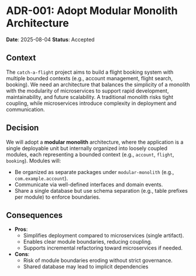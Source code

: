 # ADR-001: Adopt Modular Monolith Architecture

**Date**: 2025-08-04
**Status**: Accepted

## Context

The `catch-a-flight` project aims to build a flight booking system with multiple bounded contexts (e.g., account management, flight search, booking). We need an architecture that balances the simplicity of a monolith with the modularity of microservices to support rapid development, maintainability, and future scalability. A traditional monolith risks tight coupling, while microservices introduce complexity in deployment and communication.

## Decision

We will adopt a **modular monolith** architecture, where the application is a single deployable unit but internally organized into loosely coupled modules, each representing a bounded context (e.g., `account`, `flight`, `booking`). Modules will:

- Be organized as separate packages under `modular-monolith` (e.g., `com.example.account`).
- Communicate via well-defined interfaces and domain events.
- Share a single database but use schema separation (e.g., table prefixes per module) to enforce boundaries.

## Consequences

- **Pros**:
    - Simplifies deployment compared to microservices (single artifact).
    - Enables clear module boundaries, reducing coupling.
    - Supports incremental refactoring toward microservices if needed.
- **Cons**:
    - Risk of module boundaries eroding without strict governance.
    - Shared database may lead to implicit dependencies
